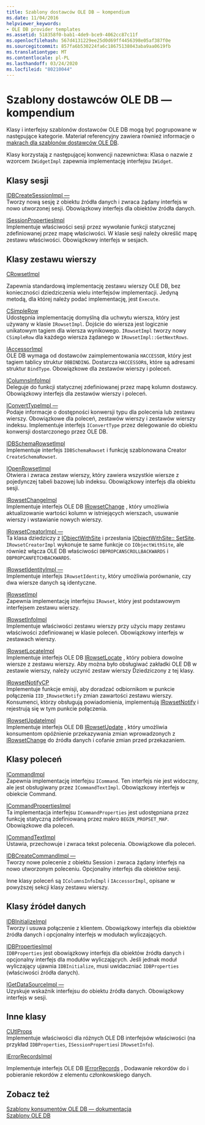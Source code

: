 ```yaml
---
title: Szablony dostawców OLE DB — kompendium
ms.date: 11/04/2016
helpviewer_keywords:
- OLE DB provider templates
ms.assetid: 518358f0-bab1-4de9-bce9-4062cc87c11f
ms.openlocfilehash: 567d4131229ee25d0d69ff4456398e05af387f0e
ms.sourcegitcommit: 857fa6b530224fa6c18675138043aba9aa0619fb
ms.translationtype: MT
ms.contentlocale: pl-PL
ms.lasthandoff: 03/24/2020
ms.locfileid: "80210044"
---
```

# <a name="ole-db-provider-templates-reference"></a>Szablony dostawców OLE DB — kompendium

Klasy i interfejsy szablonów dostawców OLE DB mogą być pogrupowane w następujące kategorie. Materiał referencyjny zawiera również informacje o [makrach dla szablonów dostawców OLE DB](../../data/oledb/macros-for-ole-db-provider-templates.md).

Klasy korzystają z następującej konwencji nazewnictwa: Klasa o nazwie z wzorcem `IWidgetImpl` zapewnia implementację interfejsu `IWidget`.

## <a name="session-classes"></a>Klasy sesji

[IDBCreateSessionImpl —](../../data/oledb/idbcreatesessionimpl-class.md)<br/>
Tworzy nową sesję z obiektu źródła danych i zwraca żądany interfejs w nowo utworzonej sesji. Obowiązkowy interfejs dla obiektów źródła danych.

[ISessionPropertiesImpl](../../data/oledb/isessionpropertiesimpl-class.md)<br/>
Implementuje właściwości sesji przez wywołanie funkcji statycznej zdefiniowanej przez mapę właściwości. W klasie sesji należy określić mapę zestawu właściwości. Obowiązkowy interfejs w sesjach.

## <a name="rowset-classes"></a>Klasy zestawu wierszy

[CRowsetImpl](../../data/oledb/crowsetimpl-class.md)

Zapewnia standardową implementację zestawu wierszy OLE DB, bez konieczności dziedziczenia wielu interfejsów implementacji. Jedyną metodą, dla której należy podać implementację, jest `Execute`.

[CSimpleRow](../../data/oledb/csimplerow-class.md)<br/>
Udostępnia implementację domyślną dla uchwytu wiersza, który jest używany w klasie `IRowsetImpl`. Dojście do wiersza jest logicznie unikatowym tagiem dla wiersza wynikowego. `IRowsetImpl` tworzy nowy `CSimpleRow` dla każdego wiersza żądanego w `IRowsetImpl::GetNextRows`.

[IAccessorImpl](../../data/oledb/iaccessorimpl-class.md)<br/>
OLE DB wymaga od dostawców zaimplementowania `HACCESSOR`, który jest tagiem tablicy struktur `DBBINDING`. Dostarcza `HACCESSOR`s, które są adresami struktur `BindType`. Obowiązkowe dla zestawów wierszy i poleceń.

[IColumnsInfoImpl](../../data/oledb/icolumnsinfoimpl-class.md)<br/>
Deleguje do funkcji statycznej zdefiniowanej przez mapę kolumn dostawcy. Obowiązkowy interfejs dla zestawów wierszy i poleceń.

[IConvertTypeImpl —](../../data/oledb/iconverttypeimpl-class.md)<br/>
Podaje informacje o dostępności konwersji typu dla polecenia lub zestawu wierszy. Obowiązkowe dla poleceń, zestawów wierszy i zestawów wierszy indeksu. Implementuje interfejs `IConvertType` przez delegowanie do obiektu konwersji dostarczonego przez OLE DB.

[IDBSchemaRowsetImpl](../../data/oledb/idbschemarowsetimpl-class.md)<br/>
Implementuje interfejs `IDBSchemaRowset` i funkcję szablonowana Creator `CreateSchemaRowset`.

[IOpenRowsetImpl](../../data/oledb/iopenrowsetimpl-class.md)<br/>
Otwiera i zwraca zestaw wierszy, który zawiera wszystkie wiersze z pojedynczej tabeli bazowej lub indeksu. Obowiązkowy interfejs dla obiektu sesji.

[IRowsetChangeImpl](../../data/oledb/irowsetchangeimpl-class.md)<br/>
Implementuje interfejs OLE DB [IRowsetChange](/previous-versions/windows/desktop/ms715790(v=vs.85)) , który umożliwia aktualizowanie wartości kolumn w istniejących wierszach, usuwanie wierszy i wstawianie nowych wierszy.

[IRowsetCreatorImpl —](../../data/oledb/irowsetcreatorimpl-class.md)<br/>
Ta klasa dziedziczy z [IObjectWithSite](/windows/win32/api/ocidl/nn-ocidl-iobjectwithsite) i przesłania [IObjectWithSite:: SetSite](/windows/win32/api/ocidl/nf-ocidl-iobjectwithsite-setsite). `IRowsetCreatorImpl` wykonuje te same funkcje co `IObjectWithSite`, ale również włącza OLE DB właściwości `DBPROPCANSCROLLBACKWARDS` i `DBPROPCANFETCHBACKWARDS`.

[IRowsetIdentityImpl —](../../data/oledb/irowsetidentityimpl-class.md)<br/>
Implementuje interfejs `IRowsetIdentity`, który umożliwia porównanie, czy dwa wiersze danych są identyczne.

[IRowsetImpl](../../data/oledb/irowsetimpl-class.md)<br/>
Zapewnia implementację interfejsu `IRowset`, który jest podstawowym interfejsem zestawu wierszy.

[IRowsetInfoImpl](../../data/oledb/irowsetinfoimpl-class.md)<br/>
Implementuje właściwości zestawu wierszy przy użyciu mapy zestawu właściwości zdefiniowanej w klasie poleceń. Obowiązkowy interfejs w zestawach wierszy.

[IRowsetLocateImpl](../../data/oledb/irowsetlocateimpl-class.md)<br/>
Implementuje interfejs OLE DB [IRowsetLocate](/previous-versions/windows/desktop/ms721190(v=vs.85)) , który pobiera dowolne wiersze z zestawu wierszy. Aby można było obsługiwać zakładki OLE DB w zestawie wierszy, należy uczynić zestaw wierszy Dziedziczony z tej klasy.

[IRowsetNotifyCP](../../data/oledb/irowsetnotifycp-class.md)<br/>
Implementuje funkcje emisji, aby doradzać odbiornikom w punkcie połączenia `IID_IRowsetNotify` zmian zawartości zestawu wierszy. Konsumenci, którzy obsługują powiadomienia, implementują [IRowsetNotify](/previous-versions/windows/desktop/ms712959(v=vs.85)) i rejestrują się w tym punkcie połączenia.

[IRowsetUpdateImpl](../../data/oledb/irowsetupdateimpl-class.md)<br/>
Implementuje interfejs OLE DB [IRowsetUpdate](/previous-versions/windows/desktop/ms714401(v=vs.85)) , który umożliwia konsumentom opóźnienie przekazywania zmian wprowadzonych z [IRowsetChange](/previous-versions/windows/desktop/ms715790(v=vs.85)) do źródła danych i cofanie zmian przed przekazaniem.

## <a name="command-classes"></a>Klasy poleceń

[ICommandImpl](../../data/oledb/icommandimpl-class.md)<br/>
Zapewnia implementację interfejsu `ICommand`. Ten interfejs nie jest widoczny, ale jest obsługiwany przez `ICommandTextImpl`. Obowiązkowy interfejs w obiekcie Command.

[ICommandPropertiesImpl](../../data/oledb/icommandpropertiesimpl-class.md)<br/>
Ta implementacja interfejsu `ICommandProperties` jest udostępniana przez funkcję statyczną zdefiniowaną przez makro `BEGIN_PROPSET_MAP`. Obowiązkowe dla poleceń.

[ICommandTextImpl](../../data/oledb/icommandtextimpl-class.md)<br/>
Ustawia, przechowuje i zwraca tekst polecenia. Obowiązkowe dla poleceń.

[IDBCreateCommandImpl —](../../data/oledb/idbcreatecommandimpl-class.md)<br/>
Tworzy nowe polecenie z obiektu Session i zwraca żądany interfejs na nowo utworzonym poleceniu. Opcjonalny interfejs dla obiektów sesji.

Inne klasy poleceń są `IColumnsInfoImpl` i `IAccessorImpl`, opisane w powyższej sekcji klasy zestawu wierszy.

## <a name="data-source-classes"></a>Klasy źródeł danych

[IDBInitializeImpl](../../data/oledb/idbinitializeimpl-class.md)<br/>
Tworzy i usuwa połączenie z klientem. Obowiązkowy interfejs dla obiektów źródła danych i opcjonalny interfejs w modułach wyliczających.

[IDBPropertiesImpl](../../data/oledb/idbpropertiesimpl-class.md)<br/>
`IDBProperties` jest obowiązkowy interfejs dla obiektów źródła danych i opcjonalny interfejs dla modułów wyliczających. Jeśli jednak moduł wyliczający ujawnia `IDBInitialize`, musi uwidaczniać `IDBProperties` (właściwości źródła danych).

[IGetDataSourceImpl —](../../data/oledb/igetdatasourceimpl-class.md)<br/>
Uzyskuje wskaźnik interfejsu do obiektu źródła danych. Obowiązkowy interfejs w sesji.

## <a name="other-classes"></a>Inne klasy

[CUtlProps](../../data/oledb/cutlprops-class.md)<br/>
Implementuje właściwości dla różnych OLE DB interfejsów właściwości (na przykład `IDBProperties`, `ISessionProperties`i `IRowsetInfo`).

[IErrorRecordsImpl](../../data/oledb/ierrorrecordsimpl-class.md)

Implementuje interfejs OLE DB [IErrorRecords](/previous-versions/windows/desktop/ms718112(v=vs.85)) , Dodawanie rekordów do i pobieranie rekordów z elementu członkowskiego danych.

## <a name="see-also"></a>Zobacz też

[Szablony konsumentów OLE DB — dokumentacja](../../data/oledb/ole-db-consumer-templates-reference.md)<br/>
[Szablony OLE DB](../../data/oledb/ole-db-templates.md)
